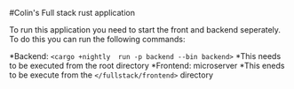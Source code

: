 #Colin's Full stack rust application

To run this application you need to start the front and backend seperately. To do this you can run the following commands:

*Backend: `<cargo +nightly  run -p backend --bin backend>`
    *This needs to be executed from the root directory
*Frontend: microserver
    *This eneds to be execute from the `</fullstack/frontend>` directory
